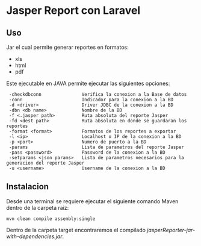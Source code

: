 # Jasper Report con Laravel

## Uso

Jar el cual permite generar reportes en formatos: 
- xls
- html
- pdf

Este ejecutable en JAVA permite ejecutar las siguientes opciones:

```
 -checkdbconn               Verifica la conexion a la Base de datos
 -conn                      Indicador para la conexion a la BD
 -d <driver>                Driver JDBC de la conexion a la BD
 -dbn <db name>             Nombre de la BD
 -f <.jasper path>          Ruta absoluta del reporte Jasper
 -fd <dest path>            Ruta absoluta en donde se guardaran los reportes
 -format <format>           Formatos de los reportes a exportar
 -l <ip>                    Localhost o IP de la conexion a la BD
 -p <port>                  Numero de puerto a la BD
 -params                    Lista de parametros del reporte Jasper
 -pass <password>           Password de la conexion a la BD
 -setparams <json params>   Lista de parametros necesarios para la generacion del reporte Jasper
 -u <username>              Username de la conexion a la BD
```

## Instalacion
Desde una terminal se requiere ejecutar el siguiente comando Maven dentro de la carpeta raiz:
```
mvn clean compile assembly:single
```

Dentro de la carpeta target encontraremos el compilado *jasperReporter-jar-with-dependencies.jar*. 

